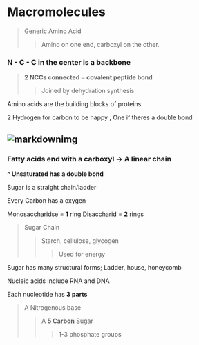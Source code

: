 # Macromolecules

> Generic Amino Acid
>> Amino on one end, carboxyl on the other.

### N - C - C in the center is a backbone

>**2 NCCs connected = covalent peptide bond**
>>Joined by dehydration synthesis 

Amino acids are the building blocks of proteins.

2 Hydrogen for carbon to be happy
, One if theres a double bond

![markdownimg](https://files.mtstatic.com/site_4334/57338/0?Expires=1699395385&Signature=gpr6WH1xN25Bo9jNOiRs9HYS2bZc~ADLiU3TL~V7QMjS1HHY9p7wjFtocFrJ43N7r6hbUMmBr-k2EEl9eDgFPUeSdmS3oXzi5cCr0W5Kv86Wg3JTXeYjBzdd35r2pnRIAFDMO0cATUwbKmyJFmO8mwWMYiGxPWgwsHA7gEP5hNk_&Key-Pair-Id=APKAJ5Y6AV4GI7A555NA)
---

### Fatty acids end with a carboxyl -> A linear chain
**^ Unsaturated has a double bond**

Sugar is a straight chain/ladder

Every Carbon has a oxygen

Monosaccharidse = **1** ring
Disaccharid = **2** rings

> Sugar Chain
>> Starch, cellulose, glycogen
>>> Used for energy

Sugar has many structural forms; Ladder, house, honeycomb

Nucleic acids include RNA and DNA

Each nucleotide has **3 parts**
> A Nitrogenous base
>> A **5 Carbon** Sugar
>>> 1-3 phosphate groups